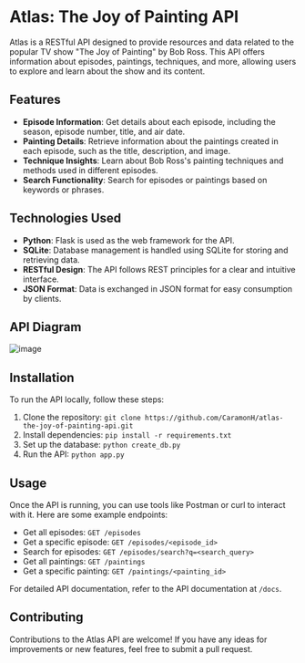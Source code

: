 # Atlas: The Joy of Painting API

Atlas is a RESTful API designed to provide resources and data related to the popular TV show "The Joy of Painting" by Bob Ross. This API offers information about episodes, paintings, techniques, and more, allowing users to explore and learn about the show and its content.

## Features

- **Episode Information**: Get details about each episode, including the season, episode number, title, and air date.
- **Painting Details**: Retrieve information about the paintings created in each episode, such as the title, description, and image.
- **Technique Insights**: Learn about Bob Ross's painting techniques and methods used in different episodes.
- **Search Functionality**: Search for episodes or paintings based on keywords or phrases.

## Technologies Used

- **Python**: Flask is used as the web framework for the API.
- **SQLite**: Database management is handled using SQLite for storing and retrieving data.
- **RESTful Design**: The API follows REST principles for a clear and intuitive interface.
- **JSON Format**: Data is exchanged in JSON format for easy consumption by clients.

## API Diagram
![image](https://github.com/CaramonH/atlas-the-joy-of-painting-api/assets/115739693/c42c36ef-9f4e-4a0f-9e39-d3816e0bc33d)

## Installation

To run the API locally, follow these steps:

1. Clone the repository: `git clone https://github.com/CaramonH/atlas-the-joy-of-painting-api.git`
2. Install dependencies: `pip install -r requirements.txt`
3. Set up the database: `python create_db.py`
4. Run the API: `python app.py`

## Usage

Once the API is running, you can use tools like Postman or curl to interact with it. Here are some example endpoints:

- Get all episodes: `GET /episodes`
- Get a specific episode: `GET /episodes/<episode_id>`
- Search for episodes: `GET /episodes/search?q=<search_query>`
- Get all paintings: `GET /paintings`
- Get a specific painting: `GET /paintings/<painting_id>`

For detailed API documentation, refer to the API documentation at `/docs`.

## Contributing

Contributions to the Atlas API are welcome! If you have any ideas for improvements or new features, feel free to submit a pull request.
